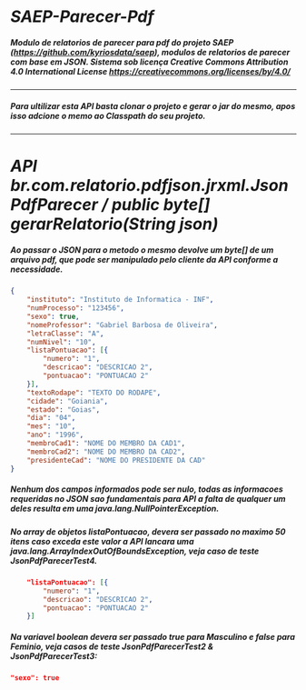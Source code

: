 # *SAEP-Parecer-Pdf*
##### Modulo de relatorios de parecer para pdf do projeto SAEP (https://github.com/kyriosdata/saep), modulos de relatorios de parecer com base em JSON. Sistema sob licença Creative Commons Attribution 4.0 International License https://creativecommons.org/licenses/by/4.0/
-----------------------------------------------------------------------------

##### Para ultilizar esta API basta clonar o projeto e gerar o jar do mesmo, apos isso adcione o memo ao Classpath do seu projeto.
-----------------------------------------------------------------------------

# *API br.com.relatorio.pdfjson.jrxml.JsonPdfParecer / public byte[] gerarRelatorio(String json)*
##### Ao passar o JSON para o metodo o mesmo devolve um byte[] de um arquivo pdf, que pode ser manipulado pelo cliente da API conforme a necessidade. 
```json
{
	"instituto": "Instituto de Informatica - INF",
	"numProcesso": "123456",
	"sexo": true,
	"nomeProfessor": "Gabriel Barbosa de Oliveira",
	"letraClasse": "A",
	"numNivel": "10",
	"listaPontuacao": [{
		"numero": "1",
		"descricao": "DESCRICAO 2",
		"pontuacao": "PONTUACAO 2"
	}],
	"textoRodape": "TEXTO DO RODAPE",
	"cidade": "Goiania",
	"estado": "Goias",
	"dia": "04",
	"mes": "10",
	"ano": "1996",
	"membroCad1": "NOME DO MEMBRO DA CAD1",
	"membroCad2": "NOME DO MEMBRO DA CAD2",
	"presidenteCad": "NOME DO PRESIDENTE DA CAD"
}
```

##### Nenhum dos campos informados pode ser nulo, todas as informacoes requeridas no JSON sao fundamentais para API a falta de qualquer um deles resulta em uma java.lang.NullPointerException. 
##### No array de objetos listaPontuacao, devera ser passado no maximo 50 itens caso exceda este valor a API lancara uma java.lang.ArrayIndexOutOfBoundsException, veja caso de teste JsonPdfParecerTest4.
```json
	"listaPontuacao": [{
		"numero": "1",
		"descricao": "DESCRICAO 2",
		"pontuacao": "PONTUACAO 2"
	}]
  ```
##### Na variavel boolean devera ser passado true para Masculino e false para Feminio, veja casos de teste JsonPdfParecerTest2 & JsonPdfParecerTest3: 
  ```json
  "sexo": true
  ```
